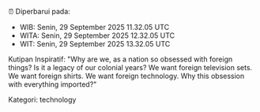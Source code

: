 ⏰ Diperbarui pada:
- WIB: Senin, 29 September 2025 11.32.05 UTC
- WITA: Senin, 29 September 2025 12.32.05 UTC
- WIT: Senin, 29 September 2025 13.32.05 UTC

Kutipan Inspiratif:
"Why are we, as a nation so obsessed with foreign things? Is it a legacy of our colonial years? We want foreign television sets. We want foreign shirts. We want foreign technology. Why this obsession with everything imported?"


Kategori: technology

